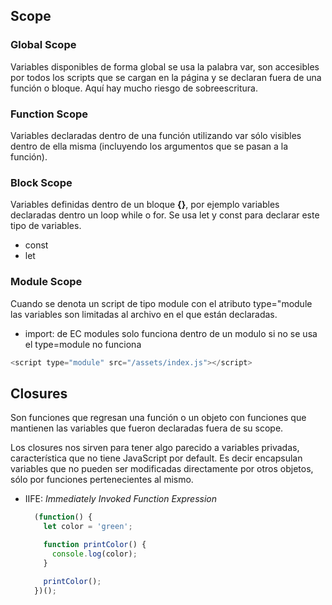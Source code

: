 ## Scope

### Global Scope
Variables disponibles de forma global se usa la palabra var, son accesibles por todos los scripts que se cargan en la página y se declaran fuera de una función o bloque. Aquí hay mucho riesgo de sobreescritura.

### Function Scope
Variables declaradas dentro de una función utilizando var sólo visibles dentro de ella misma (incluyendo los argumentos que se pasan a la función).

### Block Scope
Variables definidas dentro de un bloque **{}**, por ejemplo variables declaradas dentro un loop while o for. Se usa let y const para declarar este tipo de variables.

- const
- let 

### Module Scope
Cuando se denota un script de tipo module con el atributo type="module las variables son limitadas al archivo en el que están declaradas.

- import: de EC modules solo funciona dentro de un modulo si no se usa el type=module no funciona

```javascript
<script type="module" src="/assets/index.js"></script>
```

## Closures

Son funciones que regresan una función o un objeto con funciones que mantienen las variables que fueron declaradas fuera de su scope.

Los closures nos sirven para tener algo parecido a variables privadas, característica que no tiene JavaScript por default. Es decir encapsulan variables que no pueden ser modificadas directamente por otros objetos, sólo por funciones pertenecientes al mismo.

- IIFE: *Immediately Invoked Function Expression*

    ```javascript
      (function() {
        let color = 'green';

        function printColor() {
          console.log(color);
        }

        printColor();
      })();
    ```